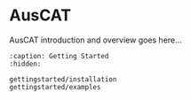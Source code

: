 
# AusCAT

AusCAT introduction and overview goes here...

```{toctree}
:caption: Getting Started
:hidden:

gettingstarted/installation
gettingstarted/examples
```

<!-- 
```{toctree}
:caption: Development
:hidden:

guidelines/README
guides/SIMULATION
guides/SPHINX
``` -->
